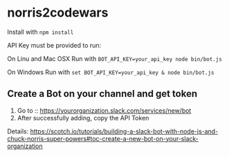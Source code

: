 # norris2codewars

Install with `npm install`

API Key must be provided to run:

On Linu and Mac OSX
Run with `BOT_API_KEY=your_api_key node bin/bot.js`

On Windows
Run with `set BOT_API_KEY=your_api_key & node bin/bot.js`


## Create a Bot on your channel and get token

1. Go to :: https://yourorganization.slack.com/services/new/bot
2. After successfully adding, copy the API Token

Details: https://scotch.io/tutorials/building-a-slack-bot-with-node-js-and-chuck-norris-super-powers#toc-create-a-new-bot-on-your-slack-organization

